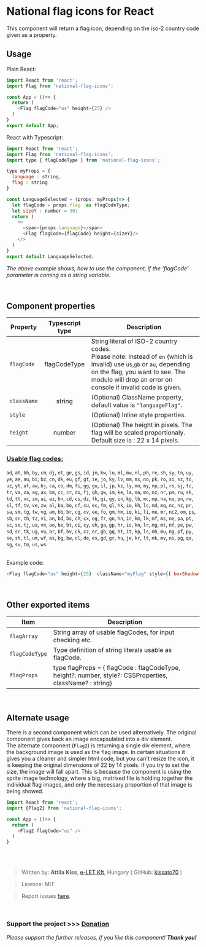# National flag icons for React
This component will return a flag icon, depending on the iso-2 country code given as a property.  

## __Usage__
Plain React:
```javascript
import React from 'react';
import Flag from 'national-flag-icons';

const App = ()=> {
  return (
    <Flag flagCode="us" height={25} />
  )
}
export default App;
```

React with Typescript:
```javascript
import React from 'react';
import Flag from 'national-flag-icons';
import type { flagCodeType } from 'national-flag-icons';

type myProps = {
  language : string,
  flag : string
}

const LanguageSelected = (props: myProps)=> {
  let flagCode = props.flag  as flagCodeType;
  let sizeY : number = 30;
  return (
    <>
      <span>{props.language}</span>
      <Flag flagCode={flagCode} height={sizeY}/>
    </>
  )
}
export default LanguageSelected;
```
_The above example shows, how to use the component, if the 'flagCode' parameter is coming as a string variable._

<br>  

## Component properties
|Property|Typescript type|Description|
|--------|:-------:|----------|
|`flagCode`|flagCodeType|String literal of ISO-2 country codes.<br>Please note: Instead of `en` (which is invalid) use `us`,`gb` or `au`, depending on the flag, you want to see. The module will drop an error on console if invalid code is given. |
|`className`|string|(Optional) ClassName property, default value is `"languageFlag"`.|
|`style`|| (Optional) Inline style properties.|
|`height`|number| (Optional) The height in pixels. The flag will be scaled proportionaly. Default size is : 22 x 14 pixels. |

### __<ins>Usable flag codes:</ins>__
`ad`, `at`, `bh`, `by`, `cm`, `dj`, `et`, `ge`, `gs`, `id`, `jm`, `kw`, `lu`, `ml`, `mw`, `nl`, `ph`, `re`, `sh`, `sy`, `tn`, `uy`, `ye`, `ae`, `au`, `bi`, `bz`, `cn`, `dk`, `eu`, `gf`, `gt`, `ie`, `jo`, `ky`, `lv`, `mm`, `mx`, `no`, `pk`, `ro`, `si`, `sz`, `to`, `uz`, `yt`, `af`, `aw`, `bj`, `ca`, `co`, `dm`, `fi`, `gg`, `gu`, `il`, `jp`, `kz`, `ly`, `mn`, `my`, `np`, `pl`, `rs`, `sj`, `tc`, `tr`, `va`, `za`, `ag`, `ax`, `bm`, `cc`, `cr`, `do`, `fj`, `gh`, `gw`, `im`, `ke`, `la`, `ma`, `mo`, `mz`, `nr`, `pm`, `ru`, `sk`, `td`, `tt`, `vc`, `zm`, `ai`, `az`, `bn`, `cd`, `cs`, `dz`, `fk`, `gi`, `gy`, `in`, `kg`, `lb`, `mc`, `mp`, `na`, `nu`, `pn`, `rw`, `sl`, `tf`, `tv`, `ve`, `zw`, `al`, `ba`, `bo`, `cf`, `cu`, `ec`, `fm`, `gl`, `hk`, `io`, `kh`, `lc`, `md`, `mq`, `nc`, `nz`, `pr`, `sa`, `sm`, `tg`, `tw`, `vg`, `am`, `bb`, `br`, `cg`, `cv`, `ee`, `fo`, `gm`, `hm`, `iq`, `ki`, `li`, `me`, `mr`, `nc2`, `om`, `ps`, `sb`, `sn`, `th`, `tz`, `vi`, `an`, `bd`, `bs`, `ch`, `cx`, `eg`, `fr`, `gn`, `hn`, `ir`, `km`, `lk`, `mf`, `ms`, `ne`, `pa`, `pt`, `sc`, `so`, `tj`, `ua`, `vn`, `ao`, `be`, `bt`, `ci`, `cy`, `eh`, `ga`, `gp`, `hr`, `is`, `kn`, `lr`, `mg`, `mt`, `nf`, `pe`, `pw`, `sd`, `sr`, `tk`, `ug`, `vu`, `ar`, `bf`, `bv`, `ck`, `cz`, `er`, `gb`, `gq`, `ht`, `it`, `kp`, `ls`, `mh`, `mu`, `ng`, `pf`, `py`, `se`, `st`, `tl`, `um`, `wf`, `as`, `bg`, `bw`, `cl`, `de`, `es`, `gd`, `gr`, `hu`, `je`, `kr`, `lt`, `mk`, `mv`, `ni`, `pg`, `qa`, `sg`, `sv`, `tm`, `us`, `ws`

<br>
Example code:  

```javascript
<Flag flagCode="us" height={25}  className="myFlag" style={{ boxShadow: "2px 2px 1px #9E9E9E" }} />  
```
<br>  

## Other exported items
|Item|Description|
|---|----|
|`flagArray`|String array of usable flagCodes, for input checking etc.|
|`flagCodeType`|Type definition of string literals usable as flagCode.|
|`flagProps`| type flagProps = { flagCode : flagCodeType,  height?: number, style?: CSSProperties, className? : string}|


<br>

## __Alternate usage__
There is a second component which can be used alternatively. The original component gives back an image encapsulated into a div element.  
The alternate component (`Flag2`) is returning a single div element, where the background image is used as the flag image. In certain situations it gives you a cleaner and simpler html code, but you can't resize the icon, it is keeping the original dimensions of 22 by 14 pixels. If you try to set the size, the image will fall apart. This is because the component is using the sprite image technology, where a big, matrixed file is holding together the individual flag images, and only the necessary proportion of that image is being showed.  

```javascript
import React from 'react';
import {Flag2} from 'national-flag-icons';

const App = ()=> {
  return (
    <Flag2 flagCode="us" />
  )
}
```
<br><br>

>Written by: __Attila Kiss__, [e-LET Kft](https://e-let.hu), Hungary  ( GitHub: [kissato70](https://github.com/kissato70) )

 > Licence:  MIT

> Report issues [here](https://github.com/kissato70/national-flag-icons/issues).

<br>  

### Support the project >>> [Donation](https://bit.ly/kissato70_paypal_donate)  
_Please support the further releases, if you like this component! **Thank you!**_  
<br/>